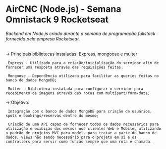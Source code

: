 # AirCNC (Node.js) - Semana Omnistack 9 Rocketseat
###### Backend em Node.js criado durante a semana de programação fullstack fornecida pela empresa Rocketseat.


-> Principais bibliotecas instaladas: Express, mongoose e multer

     Express - Utilizado para a criação/inicialização do servidor afim de fornecer uma resposta através das requisições feitas; 
     
     Mongoose - Dependência utilizada para facilitar as queries feitas no banco de dados MongoDB;
     
     Multer - Biblioteca instalada para configurar o servidor para recebimento de imagens através das rotas com multipart/form-data;
     
-> Objetivo: 
     
     Integração com o banco de dados MongoDB para criação de usuários, spots e bookings/reservas dentro do mesmo;
     
     Criação de uma API capaz de fornecer todos os dados necessários para utilização e exibição dos mesmos nos clientes Web e Mobile, utilizando o padrão de projetos MVC para models para tratar a parte de banco de dados, views não sendo necessário para o projeto em si e os controllers para servir como função sempre que uma rota é chamada.
     

